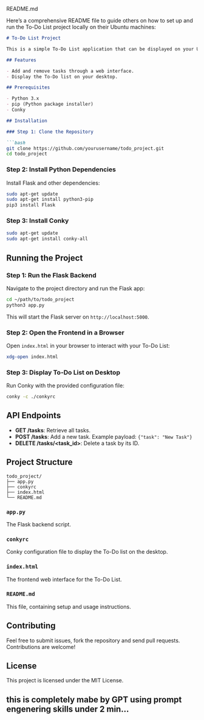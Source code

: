 README.md

Here’s a comprehensive README file to guide others on how to set up and run the To-Do List project locally on their Ubuntu machines:

```markdown
# To-Do List Project

This is a simple To-Do List application that can be displayed on your Ubuntu desktop using Conky.

## Features

- Add and remove tasks through a web interface.
- Display the To-Do list on your desktop.

## Prerequisites

- Python 3.x
- pip (Python package installer)
- Conky

## Installation

### Step 1: Clone the Repository

```bash
git clone https://github.com/yourusername/todo_project.git
cd todo_project
```

### Step 2: Install Python Dependencies

Install Flask and other dependencies:

```bash
sudo apt-get update
sudo apt-get install python3-pip
pip3 install Flask
```

### Step 3: Install Conky

```bash
sudo apt-get update
sudo apt-get install conky-all
```

## Running the Project

### Step 1: Run the Flask Backend

Navigate to the project directory and run the Flask app:

```bash
cd ~/path/to/todo_project
python3 app.py
```

This will start the Flask server on `http://localhost:5000`.

### Step 2: Open the Frontend in a Browser

Open `index.html` in your browser to interact with your To-Do List:

```bash
xdg-open index.html
```

### Step 3: Display To-Do List on Desktop

Run Conky with the provided configuration file:

```bash
conky -c ./conkyrc
```

## API Endpoints

- **GET /tasks**: Retrieve all tasks.
- **POST /tasks**: Add a new task. Example payload: `{"task": "New Task"}`
- **DELETE /tasks/<task_id>**: Delete a task by its ID.

## Project Structure

```
todo_project/
├── app.py
├── conkyrc
├── index.html
└── README.md
```

### `app.py`

The Flask backend script.

### `conkyrc`

Conky configuration file to display the To-Do list on the desktop.

### `index.html`

The frontend web interface for the To-Do List.

### `README.md`

This file, containing setup and usage instructions.

## Contributing
      
Feel free to submit issues, fork the repository and send pull requests. Contributions are welcome!

## License

This project is licensed under the MIT License.


## this is completely mabe by GPT using prompt engenering skills under 2 min...
